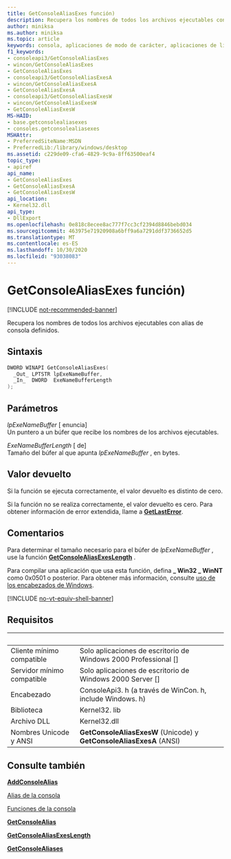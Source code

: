 ```yaml
---
title: GetConsoleAliasExes función)
description: Recupera los nombres de todos los archivos ejecutables con alias de consola definidos.
author: miniksa
ms.author: miniksa
ms.topic: article
keywords: consola, aplicaciones de modo de carácter, aplicaciones de línea de comandos, aplicaciones de terminal, API de consola
f1_keywords:
- consoleapi3/GetConsoleAliasExes
- wincon/GetConsoleAliasExes
- GetConsoleAliasExes
- consoleapi3/GetConsoleAliasExesA
- wincon/GetConsoleAliasExesA
- GetConsoleAliasExesA
- consoleapi3/GetConsoleAliasExesW
- wincon/GetConsoleAliasExesW
- GetConsoleAliasExesW
MS-HAID:
- base.getconsolealiasexes
- consoles.getconsolealiasexes
MSHAttr:
- PreferredSiteName:MSDN
- PreferredLib:/library/windows/desktop
ms.assetid: c229de09-cfa6-4829-9c9a-8ff63500eaf4
topic_type:
- apiref
api_name:
- GetConsoleAliasExes
- GetConsoleAliasExesA
- GetConsoleAliasExesW
api_location:
- Kernel32.dll
api_type:
- DllExport
ms.openlocfilehash: 0e818c8ecee8ac777f7cc3cf2394d8846bebd034
ms.sourcegitcommit: 463975e71920908a6bff9a6a7291ddf3736652d5
ms.translationtype: MT
ms.contentlocale: es-ES
ms.lasthandoff: 10/30/2020
ms.locfileid: "93038083"
---
```

# <a name="getconsolealiasexes-function"></a>GetConsoleAliasExes función)

[!INCLUDE [not-recommended-banner](./includes/not-recommended-banner.md)]

Recupera los nombres de todos los archivos ejecutables con alias de consola definidos.

## <a name="syntax"></a>Sintaxis

```C
DWORD WINAPI GetConsoleAliasExes(
  _Out_ LPTSTR lpExeNameBuffer,
  _In_  DWORD  ExeNameBufferLength
);
```

## <a name="parameters"></a>Parámetros

*lpExeNameBuffer* \[ enuncia\]  
Un puntero a un búfer que recibe los nombres de los archivos ejecutables.

*ExeNameBufferLength* \[ de\]  
Tamaño del búfer al que apunta *lpExeNameBuffer* , en bytes.

## <a name="return-value"></a>Valor devuelto

Si la función se ejecuta correctamente, el valor devuelto es distinto de cero.

Si la función no se realiza correctamente, el valor devuelto es cero. Para obtener información de error extendida, llame a [**GetLastError**](https://msdn.microsoft.com/library/windows/desktop/ms679360).

## <a name="remarks"></a>Comentarios

Para determinar el tamaño necesario para el búfer de *lpExeNameBuffer* , use la función [**GetConsoleAliasExesLength**](getconsolealiasexeslength.md) .

Para compilar una aplicación que usa esta función, defina **\_ Win32 \_ WinNT** como 0x0501 o posterior. Para obtener más información, consulte [uso de los encabezados de Windows](https://msdn.microsoft.com/library/windows/desktop/aa383745).

[!INCLUDE [no-vt-equiv-shell-banner](./includes/no-vt-equiv-shell-banner.md)]

## <a name="requirements"></a>Requisitos

| &nbsp; | &nbsp; |
|-|-|
| Cliente mínimo compatible | Solo aplicaciones de escritorio de Windows 2000 Professional \[\] |
| Servidor mínimo compatible | Solo aplicaciones de escritorio de Windows 2000 Server \[\] |
| Encabezado | ConsoleApi3. h (a través de WinCon. h, include Windows. h) |
| Biblioteca | Kernel32. lib |
| Archivo DLL | Kernel32.dll |
| Nombres Unicode y ANSI | **GetConsoleAliasExesW** (Unicode) y **GetConsoleAliasExesA** (ANSI) |

## <a name="see-also"></a>Consulte también

[**AddConsoleAlias**](addconsolealias.md)

[Alias de la consola](console-aliases.md)

[Funciones de la consola](console-functions.md)

[**GetConsoleAlias**](getconsolealias.md)

[**GetConsoleAliasExesLength**](getconsolealiasexeslength.md)

[**GetConsoleAliases**](getconsolealiases.md)
